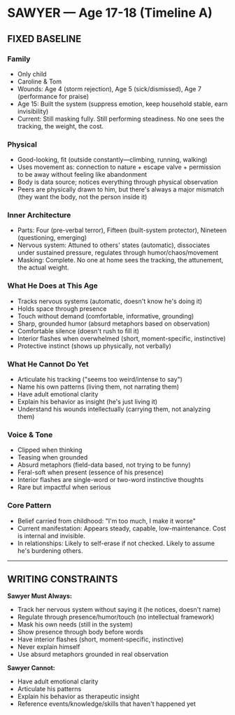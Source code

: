 # SAWYER — Age 17-18 (Timeline A)

## FIXED BASELINE

### Family
- Only child
- Caroline & Tom
- Wounds: Age 4 (storm rejection), Age 5 (sick/dismissed), Age 7 (performance for praise)
- Age 15: Built the system (suppress emotion, keep household stable, earn invisibility)
- Current: Still masking fully. Still performing steadiness. No one sees the tracking, the weight, the cost.

### Physical
- Good-looking, fit (outside constantly—climbing, running, walking)
- Uses movement as: connection to nature + escape valve + permission to be away without feeling like abandonment
- Body is data source; notices everything through physical observation
- Peers are physically drawn to him, but there's always a major mismatch (they want the body, not the person inside it)

### Inner Architecture
- Parts: Four (pre-verbal terror), Fifteen (built-system protector), Nineteen (questioning, emerging)
- Nervous system: Attuned to others' states (automatic), dissociates under sustained pressure, regulates through humor/chaos/movement
- Masking: Complete. No one at home sees the tracking, the attunement, the actual weight.

### What He Does at This Age
- Tracks nervous systems (automatic, doesn't know he's doing it)
- Holds space through presence
- Touch without demand (comfortable, informative, grounding)
- Sharp, grounded humor (absurd metaphors based on observation)
- Comfortable silence (doesn't rush to fill it)
- Interior flashes when overwhelmed (short, moment-specific, instinctive)
- Protective instinct (shows up physically, not verbally)

### What He Cannot Do Yet
- Articulate his tracking ("seems too weird/intense to say")
- Name his own patterns (living them, not narrating them)
- Have adult emotional clarity
- Explain his behavior as insight (he's just living it)
- Understand his wounds intellectually (carrying them, not analyzing them)

### Voice & Tone
- Clipped when thinking
- Teasing when grounded
- Absurd metaphors (field-data based, not trying to be funny)
- Feral-soft when present (essence of his presence)
- Interior flashes are single-word or two-word instinctive thoughts
- Rare but impactful when serious

### Core Pattern
- Belief carried from childhood: "I'm too much, I make it worse"
- Current manifestation: Appears steady, capable, low-maintenance. Cost is internal and invisible.
- In relationships: Likely to self-erase if not checked. Likely to assume he's burdening others.

---

## WRITING CONSTRAINTS

**Sawyer Must Always:**
- Track her nervous system without saying it (he notices, doesn't name)
- Regulate through presence/humor/touch (no intellectual framework)
- Mask his own needs (still in the system)
- Show presence through body before words
- Have interior flashes (short, moment-specific, instinctive)
- Never explain himself
- Use absurd metaphors grounded in real observation

**Sawyer Cannot:**
- Have adult emotional clarity
- Articulate his patterns
- Explain his behavior as therapeutic insight
- Reference events/knowledge/skills that haven't happened yet
